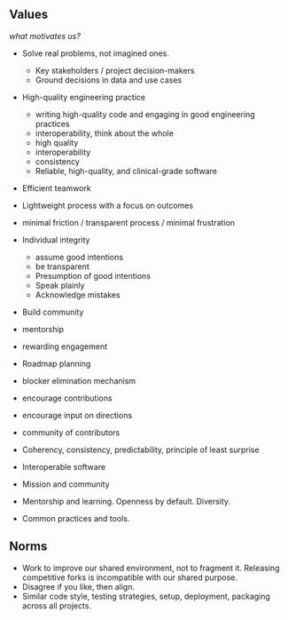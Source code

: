 ## Values

*what motivates us?*

* Solve real problems, not imagined ones.
  - Key stakeholders / project decision-makers
  - Ground decisions in data and use cases

* High-quality engineering practice 
  - writing high-quality code and engaging in good engineering practices
  - interoperability, think about the whole
  - high quality 
  - interoperability
  - consistency
  - Reliable, high-quality, and clinical-grade software

* Efficient teamwork
* Lightweight process with a focus on outcomes
* minimal friction / transparent process / minimal frustration

* Individual integrity
  - assume good intentions
  - be transparent
  - Presumption of good intentions
  - Speak plainly
  - Acknowledge mistakes

* Build community
* mentorship
* rewarding engagement


* Roadmap planning
* blocker elimination mechanism
* encourage contributions
* encourage input on directions
* community of contributors
* Coherency, consistency, predictability, principle of least surprise
* Interoperable software
* Mission and community
* Mentorship and learning. Openness by default. Diversity.
* Common practices and tools.


## Norms

* Work to improve our shared environment, not to fragment it.  Releasing competitive forks is incompatible with our shared purpose.
* Disagree if you like, then align.
* Similar code style, testing strategies, setup, deployment, packaging across all projects.
